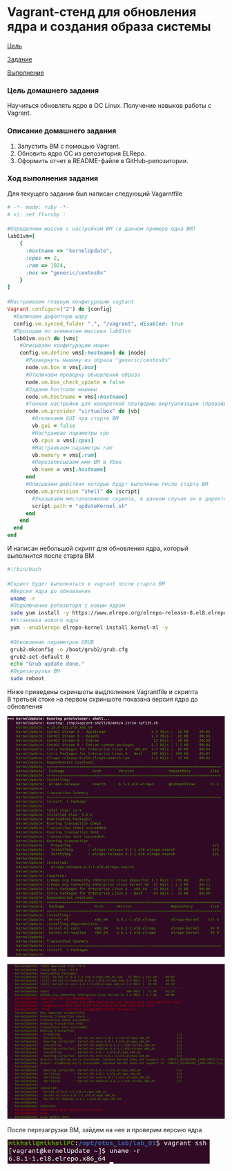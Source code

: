 # Vagrant-стенд для обновления ядра и создания образа системы
[Цель](#pin01)

[Задание](#pin02)

[Выполнение](#pin03)

### <a id="pin01">Цель домашнего задания</a>
Научиться обновлять ядро в ОС Linux. Получение навыков работы с Vagrant.

### <a id="pin02">Описание домашнего задания</a>
1. Запустить ВМ с помощью Vagrant.
2. Обновить ядро ОС из репозитория ELRepo.
3. Оформить отчет в README-файле в GitHub-репозитории.

### <a id="pin03">Ход выполнения задания</a>
Для текущего задания был написан следующий Vagarntfile
```ruby
# -*- mode: ruby -*-
# vi: set ft=ruby :

#Определяем массив с настройкам ВМ (в данном примере одна ВМ)
lab01vm=[
    {
      :hostname => "kernelUpdate",
      :cpus => 2,
      :ram => 1024,
      :box => "generic/centos8s"
    }
]

#Настраиваем главную конфигурацию vagtant
Vagrant.configure("2") do |config|
  #Оключаем дефолтную шару
  config.vm.synced_folder ".", "/vagrant", disabled: true
  #Проходим по элементам массива lab01vm
  lab01vm.each do |vms|
    #Описываем конфигурацию машин
    config.vm.define vms[:hostname] do |node|
      #Развернуть машину из образа "generic/centos8s"
      node.vm.box = vms[:box]
      #Отключаем проверку обновлений образа
      node.vm.box_check_update = false
      #Задаем hostname машины
      node.vm.hostname = vms[:hostname]
      #Тонкие настройки для конкретной платформы виртуализации (провайдера)
      node.vm.provider "virtualbox" do |vb|
        #Отключаем GUI при старте ВМ
        vb.gui = false
        #Настраивае параметры cpu
        vb.cpus = vms[:cpus]
        #Настраиваем параметры ram
        vb.memory = vms[:ram]
        #Перезаписываем имя ВМ в Vbox
        vb.name = vms[:hostname]
      end
      #Описываем действия которые будут выполнены после старта ВМ
      node.vm.provision "shell" do |script|
        #Указываем местоположение скрипта, в данном случае он в директории с Vagrantfile
        script.path = "updateKernel.sh"
      end
    end
  end
end
```

И написан небольшой скрипт для обновления ядра, который выполнится после старта ВМ
```bash
#!/bin/bash

#Скрипт будет выполняться в vagrant после старта ВМ
 #Версия ядра до обновления
 uname -r
 #Подключение репозиторя с новым ядром 
 sudo yum install -y https://www.elrepo.org/elrepo-release-8.el8.elrepo.noarch.rpm
 #Установка нового ядра 
 yum --enablerepo elrepo-kernel install kernel-ml -y

 #Обновление параметров GRUB
 grub2-mkconfig -o /boot/grub2/grub.cfg
 grub2-set-default 0
 echo "Grub update done."
 #Перезагрузка ВМ
 sudo reboot
```
Ниже приведены скриншоты выдполнения Vagrantfile и скрипта  
В третьей стоке на первом скриншоте показана версия ядра до обновления

![Скриншот обновления 1](https://github.com/MixRomV/OTUS_Lab/blob/master/lab_01/Update01.png)

![Скриншот обновления 2](https://github.com/MixRomV/OTUS_Lab/blob/master/lab_01/Update02.png)

После перезагрузки ВМ, зайдем на нее и проверим версию ядра

![Скриншот обновления 2](https://github.com/MixRomV/OTUS_Lab/blob/master/lab_01/Update03.png)
